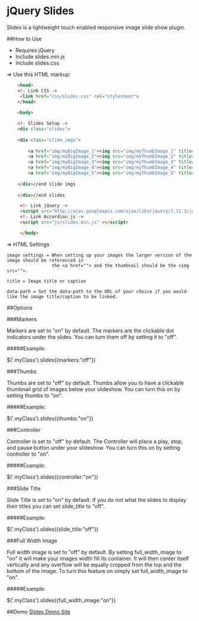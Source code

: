 jQuery Slides
================

Slides is a lightweight touch enabled responsive image slide show plugin.

##How to Use
- Requires jQuery
- Include slides.min.js
- Include slides.css

=> Use this HTML markup:
 
```html
    <head>
    <!- Link CSS ->
	 <link href="css/slides.css" rel="stylesheet">
    </head>
    
    <body>

    <!- Slides Setup ->
	<div class="slides">
 
    <div class="slide_imgs">
 
		<a href="img/myBigImage_1"><img src="img/myThumbImage_1" title="My Image Title" data-path="http://www.myurl.com"></a>
		<a href="img/myBigImage_2"><img src="img/myThumbImage_2" title="My Image Title" data-path="http://www.myurl.com"></a>
		<a href="img/myBigImage_3"><img src="img/myThumbImage_3" title="My Image Title" data-path="http://www.myurl.com"></a>
		<a href="img/myBigImage_4"><img src="img/myThumbImage_4" title="My Image Title" data-path="http://www.myurl.com"></a>
		<a href="img/myBigImage_5"><img src="img/myThumbImage_5" title="My Image Title" data-path="http://www.myurl.com"></a>
 
	</div>//end slide imgs
	 
	</div>//end slides  

     <!- Link jQuery ->
     <script src="http://ajax.googleapis.com/ajax/libs/jquery/1.11.1/jquery.min.js"></script> 
 	 <!- Link Accordion.js ->
	 <script src="js/slides.min.js" ></script>

	 </body>
```
=> HTML Settings

	image settings = When setting up your images the larger version of the image should be referenced in
                     the <a href=""> and the thumbnail should be the <img src="">.

    title = Image title or caption

    data-path = Set the data-path to the URL of your choice if you would like the image title/caption to be linked.
          

##Options

###Markers

Markers are set to "on" by default. The markers are the clickable dot indicators under the slides. You can turn them off by setting it to "off".

#####Example:

$('.myClass').slides({markers:"off"})

###Thumbs

Thumbs are set to "off" by default. Thumbs allow you to have a clickable thumbnail grid of images below your slideshow. You can turn this on by setting thumbs to "on".

#####Example:

$('.myClass').slides({thumbs:"on"})

###Controller

Controller is set to "off" by default. The Controller will place a play, stop, and pause button under your slideshow. You can turn this on by setting controller to "on".

#####Example:

$('.myClass').slides({controller:"on"})

###Slide Title

Slide Title is set to "on" by default. If you do not what the slides to display their titles you can set slide_title to "off".

#####Example:

$('.myClass').slides({slide_title:"off"})

###Full Width Image

Full width image is set to "off" by default. By setting full_width_image to "on" it will make your images width fill its container. It will then center itself vertically and any overflow will be equally cropped from the top and the bottom of the image. To turn this feature on simply set full_width_image to "on".

#####Example:

$('.myClass').slides({full_width_image:"on"})

##Demo
[Slides Demo Site](http://www.jeffreyjpoland.com/jquery/slideshow/)
